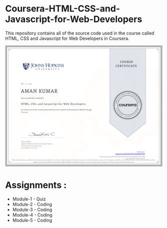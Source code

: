 # Coursera-HTML-CSS-and-Javascript-for-Web-Developers
This repository contains all of the source code used in the course called HTML, CSS and Javascript for Web Developers in Coursera.

![Course Completion certificate](Certificate.png)


# Assignments :

* Module-1 - Quiz 
* Module-2 - Coding
* Module-3 - Coding
* Module-4 - Coding
* Module-5 - Coding

